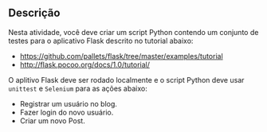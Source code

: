 ## Descrição

Nesta atividade, você deve criar um script Python contendo um conjunto de testes 
para o aplicativo Flask descrito no tutorial abaixo:
- https://github.com/pallets/flask/tree/master/examples/tutorial
- http://flask.pocoo.org/docs/1.0/tutorial/

O aplitivo Flask deve ser rodado localmente e o script Python deve usar `unittest` e `Selenium` para as ações abaixo:
- Registrar um usuário no blog.
- Fazer login do novo usuário.
- Criar um novo Post.
